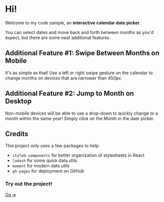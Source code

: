 # Hi!

Welcome to my code sample, an **interactive calendar date picker**.

You can select dates and move back and forth between months as you'd expect, but there are some neat additional features.

## Additional Feature #1: Swipe Between Months on Mobile

It's as simple as that! Use a left or right swipe gesture on the calendar to change months on devices that are narrower than 450px.

## Additional Feature #2: Jump to Month on Desktop

Non-mobile devices will be able to use a drop-down to quickly change to a month within the same year! Simply click on the Month in the date picker.

## Credits

This project only uses a few packages to help:

- `styled-components` for better organization of stylesheets in React
- `lodash` for some quick data utils
- `moment` for modern date utils
- `gh-pages` for deployment on GitHub

### Try out the project!

[Go ➔](https://ryanoconnor7.github.io/technical-assessment/)
